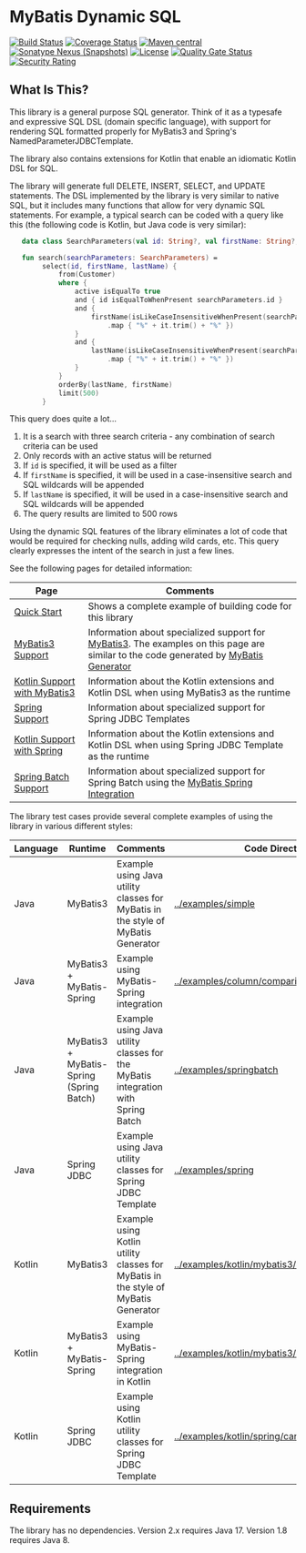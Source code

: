 # MyBatis Dynamic SQL

[![Build Status](https://github.com/mybatis/mybatis-dynamic-sql/workflows/Java%20CI/badge.svg?branch=master)](https://github.com/mybatis/mybatis-dynamic-sql/actions?query=workflow%3A%22Java+CI%22)
[![Coverage Status](https://coveralls.io/repos/github/mybatis/mybatis-dynamic-sql/badge.svg?branch=master)](https://coveralls.io/github/mybatis/mybatis-dynamic-sql?branch=master)
[![Maven central](https://maven-badges.herokuapp.com/maven-central/org.mybatis.dynamic-sql/mybatis-dynamic-sql/badge.svg)](https://maven-badges.herokuapp.com/maven-central/org.mybatis.dynamic-sql/mybatis-dynamic-sql)
[![Sonatype Nexus (Snapshots)](https://img.shields.io/nexus/s/https/oss.sonatype.org/org.mybatis.dynamic-sql/mybatis-dynamic-sql.svg)](https://oss.sonatype.org/content/repositories/snapshots/org/mybatis/dynamic-sql/mybatis-dynamic-sql/)
[![License](https://img.shields.io/:license-apache-brightgreen.svg)](https://www.apache.org/licenses/LICENSE-2.0.html)
[![Quality Gate Status](https://sonarcloud.io/api/project_badges/measure?project=mybatis_mybatis-dynamic-sql&metric=alert_status)](https://sonarcloud.io/dashboard?id=mybatis_mybatis-dynamic-sql)
[![Security Rating](https://sonarcloud.io/api/project_badges/measure?project=mybatis_mybatis-dynamic-sql&metric=security_rating)](https://sonarcloud.io/dashboard?id=mybatis_mybatis-dynamic-sql)

## What Is This?
This library is a general purpose SQL generator.  Think of it as a typesafe and expressive SQL DSL (domain specific
language), with support for rendering SQL formatted properly for MyBatis3 and Spring's NamedParameterJDBCTemplate.

The library also contains extensions for Kotlin that enable an idiomatic Kotlin DSL for SQL.

The library will generate full DELETE, INSERT, SELECT, and UPDATE statements. The DSL implemented by the
library is very similar to native SQL, but it includes many functions that allow for very dynamic SQL statements.
For example, a typical search can be coded with a query like this (the following code is Kotlin, but Java code is very
similar):

```kotlin
   data class SearchParameters(val id: String?, val firstName: String?, val lastName: String?)

   fun search(searchParameters: SearchParameters) =
        select(id, firstName, lastName) {
            from(Customer)
            where {
                active isEqualTo true
                and { id isEqualToWhenPresent searchParameters.id }
                and {
                    firstName(isLikeCaseInsensitiveWhenPresent(searchParameters.firstName)
                        .map { "%" + it.trim() + "%" })
                }
                and {
                    lastName(isLikeCaseInsensitiveWhenPresent(searchParameters.lastName)
                        .map { "%" + it.trim() + "%" })
                }
            }
            orderBy(lastName, firstName)
            limit(500)
        }
```

This query does quite a lot...

1. It is a search with three search criteria - any combination of search criteria can be used
2. Only records with an active status will be returned
3. If `id` is specified, it will be used as a filter
4. If `firstName` is specified, it will be used in a case-insensitive search and SQL wildcards will be appended
5. If `lastName` is specified, it will be used in a case-insensitive search and SQL wildcards will be appended
6. The query results are limited to 500 rows

Using the dynamic SQL features of the library eliminates a lot of code that would be required for checking nulls,
adding wild cards, etc. This query clearly expresses the intent of the search in just a few lines.

See the following pages for detailed information:

| Page                                                                     | Comments                                                                                                                                                                                                             |
|--------------------------------------------------------------------------|----------------------------------------------------------------------------------------------------------------------------------------------------------------------------------------------------------------------|
| [Quick Start](src/site/markdown/docs/quickStart.md)                      | Shows a complete example of building code for this library                                                                                                                                                           |
| [MyBatis3 Support](src/site/markdown/docs/mybatis3.md)                   | Information about specialized support for [MyBatis3](https://github.com/mybatis/mybatis-3). The examples on this page are similar to the code generated by [MyBatis Generator](https://github.com/mybatis/generator) |
| [Kotlin Support with MyBatis3](src/site/markdown/docs/kotlinMyBatis3.md) | Information about the Kotlin extensions and Kotlin DSL when using MyBatis3 as the runtime                                                                                                                            |
| [Spring Support](src/site/markdown/docs/spring.md)                       | Information about specialized support for Spring JDBC Templates                                                                                                                                                      |
| [Kotlin Support with Spring](src/site/markdown/docs/kotlinSpring.md)     | Information about the Kotlin extensions and Kotlin DSL when using Spring JDBC Template as the runtime                                                                                                                |
| [Spring Batch Support](src/site/markdown/docs/springBatch.md)            | Information about specialized support for Spring Batch using the [MyBatis Spring Integration](https://github.com/mybatis/spring)                                                                                     |

The library test cases provide several complete examples of using the library in various different styles:

| Language | Runtime                                  | Comments                                                                           | Code Directory                                                                                              |
|----------|------------------------------------------|------------------------------------------------------------------------------------|-------------------------------------------------------------------------------------------------------------|
| Java     | MyBatis3                                 | Example using Java utility classes for MyBatis in the style of MyBatis Generator   | [../examples/simple](src/test/java/examples/simple)                                                         |
| Java     | MyBatis3 + MyBatis-Spring                | Example using MyBatis-Spring integration                                           | [../examples/column/comparison](src/test/java/examples/column/comparison)                                   |
| Java     | MyBatis3 + MyBatis-Spring (Spring Batch) | Example using Java utility classes for the MyBatis integration with Spring Batch   | [../examples/springbatch](src/test/java/examples/springbatch)                                               |
| Java     | Spring JDBC                              | Example using Java utility classes for Spring JDBC Template                        | [../examples/spring](src/test/java/examples/spring)                                                         |
| Kotlin   | MyBatis3                                 | Example using Kotlin utility classes for MyBatis in the style of MyBatis Generator | [../examples/kotlin/mybatis3/canonical](src/test/kotlin/examples/kotlin/mybatis3/canonical)                 |
| Kotlin   | MyBatis3 + MyBatis-Spring                | Example using MyBatis-Spring integration in Kotlin                                 | [../examples/kotlin/mybatis3/column/comparison](src/test/kotlin/examples/kotlin/mybatis3/column/comparison) |
| Kotlin   | Spring JDBC                              | Example using Kotlin utility classes for Spring JDBC Template                      | [../examples/kotlin/spring/canonical](src/test/kotlin/examples/kotlin/spring/canonical)                     |


## Requirements 

The library has no dependencies.  Version 2.x requires Java 17. Version 1.8 requires Java 8.
